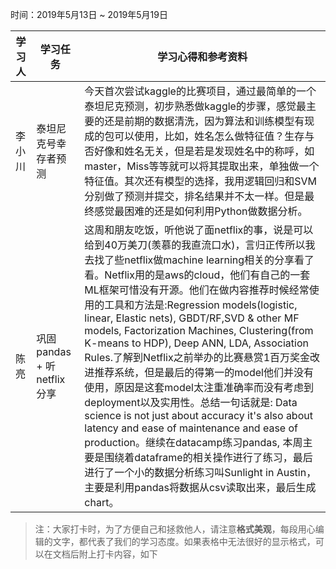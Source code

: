 时间：2019年5月13日 ~ 2019年5月19日

学习人|学习任务|学习心得和参考资料
------ | ------ | ------ 
李小川 | 泰坦尼克号幸存者预测 | 今天首次尝试kaggle的比赛项目，通过最简单的一个泰坦尼克预测，初步熟悉做kaggle的步骤，感觉最主要的还是前期的数据清洗，因为算法和训练模型有现成的包可以使用，比如，姓名怎么做特征值？生存与否好像和姓名无关，但是若是发现姓名中的称呼，如master，Miss等等就可以将其提取出来，单独做一个特征值。其次还有模型的选择，我用逻辑回归和SVM分别做了预测并提交，排名结果并不太一样。但是最终感觉最困难的还是如何利用Python做数据分析。
陈亮 | 巩固pandas + 听netflix分享 | 这周和朋友吃饭，听他说了面netflix的事，说是可以给到40万美刀(羡慕的我直流口水)，言归正传所以我去找了些netflix做machine learning相关的分享看了看。Netflix用的是aws的cloud，他们有自己的一套ML框架可惜没有开源。他们在做内容推荐时候经常使用的工具和方法是:Regression models(logistic, linear, Elastic nets), GBDT/RF,SVD & other MF models, Factorization Machines, Clustering(from K-means to HDP), Deep ANN, LDA, Association Rules.了解到Netflix之前举办的比赛悬赏1百万奖金改进推荐系统，但是最后的得第一的model他们并没有使用，原因是这套model太注重准确率而没有考虑到deployment以及实用性。总结一句话就是: Data science is not just about accuracy it's also about latency and ease of maintenance and ease of production。继续在datacamp练习pandas, 本周主要是围绕着dataframe的相关操作进行了练习，最后进行了一个小的数据分析练习叫Sunlight in Austin，主要是利用pandas将数据从csv读取出来，最后生成chart。
> 注：大家打卡时，为了方便自己和拯救他人，请注意**格式美观**，每段用心编辑的文字，都代表了我们的学习态度。如果表格中无法很好的显示格式，可以在文档后附上打卡内容，如下

